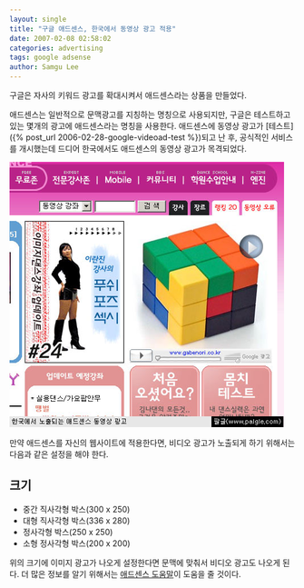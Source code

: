 ```yaml
---
layout: single
title: "구글 애드센스, 한국에서 동영상 광고 적용"
date: 2007-02-08 02:58:02
categories: advertising
tags: google adsense
author: Samgu Lee
---
```


구글은 자사의 키워드 광고를 확대시켜서 애드센스라는 상품을 만들었다.

애드센스는 일반적으로 문맥광고를 지칭하는 명칭으로 사용되지만, 구글은 테스트하고 있는 몇개의 광고에 애드센스라는 명칭을 사용한다. 애드센스에 동영상 광고가 [테스트]({% post_url 2006-02-28-google-videoad-test %})되고 난 후, 공식적인 서비스를 개시했는데 드디어 한국에서도 애드센스의 동영상 광고가 목격되었다.

![한국에서 노출되는 애드센스 동영상 광고](/assets/adsense-for-video-in-korean.jpg)

만약 애드센스를 자신의 웹사이트에 적용한다면, 비디오 광고가 노출되게 하기 위해서는 다음과 같은 설정을 해야 한다.

## 크기

- 중간 직사각형 박스(300 x 250)
- 대형 직사각형 박스(336 x 280)
- 정사각형 박스(250 x 250)
- 소형 정사각형 박스(200 x 200)

위의 크기에 이미지 광고가 나오게 설정한다면 문맥에 맞춰서 비디오 광고도 나오게 된다. 더 많은 정보를 알기 위해서는 [애드센스 도움말](https://www.google.com/adsense/support/bin/answer.py?answer=40044)이 도움을 줄 것이다.
